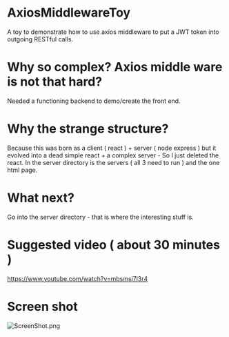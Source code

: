# AxiosMiddlewareToy

A toy to demonstrate how to use axios middleware to put a JWT token into outgoing RESTful calls.

# Why so complex? Axios middle ware is not that hard?

Needed a functioning backend to demo/create the front end.

# Why the strange structure?

Because this was born as a client ( react ) + server ( node express ) but it evolved into a dead simple react + a complex server - So I just deleted the react. In the server directory is the servers ( all 3 need to run ) and the one html page.

# What next?

Go into the server directory - that is where the interesting stuff is.

# Suggested video ( about 30 minutes )

https://www.youtube.com/watch?v=mbsmsi7l3r4

# Screen shot

![ScreenShot.png](ScreenShot.png "ScreenCap")
